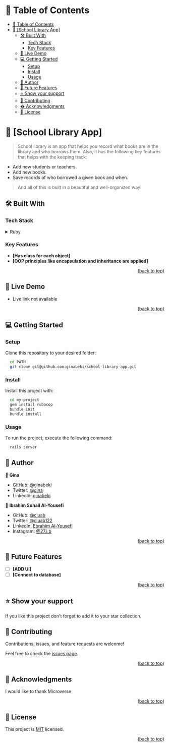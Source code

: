 # 📗 Table of Contents

- [📗 Table of Contents](#-table-of-contents)
- [📖 \[School Library App\] ](#-school-library-app-)
  - [🛠 Built With ](#-built-with-)
    - [Tech Stack ](#tech-stack-)
    - [Key Features ](#key-features-)
  - [🚀 Live Demo ](#-live-demo-)
  - [💻 Getting Started ](#-getting-started-)
    - [Setup](#setup)
    - [Install](#install)
    - [Usage](#usage)
  - [👥 Author ](#-author-)
  - [🔭 Future Features ](#-future-features-)
  - [⭐️ Show your support ](#️-show-your-support-)
  - [🤝 Contributing ](#-contributing-)
  - [� Acknowledgments ](#-acknowledgments-)
  - [📝 License ](#-license-)

<!-- PROJECT DESCRIPTION -->

# 📖 [School Library App] <a name="about-project"></a>

> School library is an app that helps you record what books are in the library and who borrows them. Also, it has the following key features that helps with the keeping track:
- Add new students or teachers.
- Add new books.
- Save records of who borrowed a given book and when.
> And all of this is built in a beautiful and well-organized way!

## 🛠 Built With <a name="built-with"></a>

### Tech Stack <a name="tech-stack"></a>

<details>
  <summary>Ruby</summary>
  <ul>
    <li><a href="https://ruby.org/">Ruby</a></li>
  </ul>
</details>

### Key Features <a name="key-features"></a>

- **[Has class for each object]**
- **[OOP principles like encapsulation and inheritance are applied]**

<p align="right">(<a href="#readme-top">back to top</a>)</p>

<!-- LIVE DEMO -->

## 🚀 Live Demo <a name="live-demo"></a>

- Live link not available

<p align="right">(<a href="#readme-top">back to top</a>)</p>

<!-- GETTING STARTED -->

## 💻 Getting Started <a name="getting-started"></a>

### Setup

Clone this repository to your desired folder:


```sh
  cd PATH
  git clone git@github.com:ginabeki/school-library-app.git
```

### Install

Install this project with:

```sh
  cd my-project
  gem install rubocop
  bundle init
  bundle install
```
### Usage

To run the project, execute the following command:

```sh
  rails server
```

## 👥 Author <a name="authors"></a>

👤 **Gina**

- GitHub: [@ginabeki](https://github.com/ginabeki)
- Twitter: [@gina](https://twitter.com/twitterhandle)
- LinkedIn: [ginabeki](https://linkedin.com/in/ginabeki)

👤 **Ibrahim Suhail Al-Yousefi**

- GitHub: [@cluab](https://github.com/Cluab)
- Twitter: [@cluab122](https://twitter.com/cluab122)
- LinkedIn: [Ebrahim Al-Yousefi](https://www.linkedin.com/in/ebrahim-alyousefi/)
- Instagram: [@27.i.b](https://www.instagram.com/27.i.b/)

<p align="right">(<a href="#readme-top">back to top</a>)</p>


## 🔭 Future Features <a name="future-features"></a>

- [ ] **[ADD UI]**
- [ ] **[Connect to database]**

<p align="right">(<a href="#readme-top">back to top</a>)</p>

## ⭐️ Show your support <a name="support"></a>

If you like this project don't forget to add it to your star collection.

## 🤝 Contributing <a name="contributing"></a>

Contributions, issues, and feature requests are welcome!

Feel free to check the [issues page](https://github.com/ginabeki/school-library-app/issues).

<p align="right">(<a href="#readme-top">back to top</a>)</p>

## 🙏 Acknowledgments <a name="acknowledgements"></a>

I would like to thank Microverse

<p align="right">(<a href="#readme-top">back to top</a>)</p>
<!-- LICENSE -->

## 📝 License <a name="license"></a>

This project is [MIT](./MIT.md) licensed.

<p align="right">(<a href="#readme-top">back to top</a>)</p>

